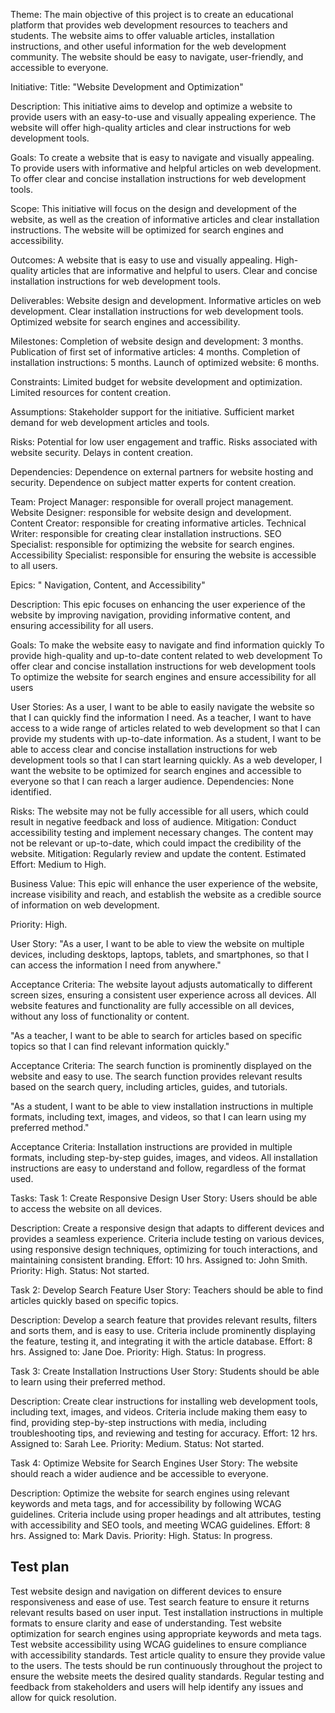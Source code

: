 Theme: The main objective of this project is to create an educational platform that provides web development resources to teachers and students. The website aims to offer valuable articles, installation instructions, and other useful information for the web development community. The website should be easy to navigate, user-friendly, and accessible to everyone.

Initiative:
Title: "Website Development and Optimization"

Description: This initiative aims to develop and optimize a website to provide users with an easy-to-use and visually appealing experience. The website will offer high-quality articles and clear instructions for web development tools.

Goals: To create a website that is easy to navigate and visually appealing.
       To provide users with informative and helpful articles on web development.
       To offer clear and concise installation instructions for web development tools.

Scope: This initiative will focus on the design and development of the website, as well as the creation of informative articles and clear installation                 instructions. The website will be optimized for search engines and accessibility.

Outcomes: A website that is easy to use and visually appealing.
          High-quality articles that are informative and helpful to users.
          Clear and concise installation instructions for web development tools.

Deliverables: Website design and development.
              Informative articles on web development.
              Clear installation instructions for web development tools.
              Optimized website for search engines and accessibility.


Milestones: Completion of website design and development: 3 months.
            Publication of first set of informative articles: 4 months.
            Completion of installation instructions: 5 months.
            Launch of optimized website: 6 months.


Constraints: Limited budget for website development and optimization.
             Limited resources for content creation.

Assumptions: Stakeholder support for the initiative.
             Sufficient market demand for web development articles and tools.

Risks: Potential for low user engagement and traffic.
       Risks associated with website security.
       Delays in content creation.

Dependencies: Dependence on external partners for website hosting and security.
              Dependence on subject matter experts for content creation.

Team: Project Manager: responsible for overall project management.
      Website Designer: responsible for website design and development.
      Content Creator: responsible for creating informative articles.
      Technical Writer: responsible for creating clear installation instructions.
      SEO Specialist: responsible for optimizing the website for search engines.
      Accessibility Specialist: responsible for ensuring the website is accessible to all users.
      
 Epics: 
 " Navigation, Content, and Accessibility"

Description: This epic focuses on enhancing the user experience of the website by improving navigation, providing informative content, and ensuring accessibility for all users.

Goals: To make the website easy to navigate and find information quickly To provide high-quality and up-to-date content related to web development To offer clear and concise installation instructions for web development tools To optimize the website for search engines and ensure accessibility for all users

User Stories: As a user, I want to be able to easily navigate the website so that I can quickly find the information I need. As a teacher, I want to have access to a wide range of articles related to web development so that I can provide my students with up-to-date information. As a student, I want to be able to access clear and concise installation instructions for web development tools so that I can start learning quickly. As a web developer, I want the website to be optimized for search engines and accessible to everyone so that I can reach a larger audience. Dependencies: None identified.

Risks: The website may not be fully accessible for all users, which could result in negative feedback and loss of audience. Mitigation: Conduct accessibility testing and implement necessary changes. The content may not be relevant or up-to-date, which could impact the credibility of the website. Mitigation: Regularly review and update the content. Estimated Effort: Medium to High.

Business Value: This epic will enhance the user experience of the website, increase visibility and reach, and establish the website as a credible source of information on web development.

Priority: High.

User Story:
"As a user, I want to be able to view the website on multiple devices, including desktops, laptops, tablets, and smartphones, so that I can access the information I need from anywhere."

Acceptance Criteria:
The website layout adjusts automatically to different screen sizes, ensuring a consistent user experience across all devices.
All website features and functionality are fully accessible on all devices, without any loss of functionality or content.

"As a teacher, I want to be able to search for articles based on specific topics so that I can find relevant information quickly."

Acceptance Criteria:
The search function is prominently displayed on the website and easy to use.
The search function provides relevant results based on the search query, including articles, guides, and tutorials.

"As a student, I want to be able to view installation instructions in multiple formats, including text, images, and videos, so that I can learn using my preferred method."

Acceptance Criteria:
Installation instructions are provided in multiple formats, including step-by-step guides, images, and videos.
All installation instructions are easy to understand and follow, regardless of the format used.

Tasks:
Task 1: Create Responsive Design
User Story: Users should be able to access the website on all devices.

Description: Create a responsive design that adapts to different devices and provides a seamless experience. Criteria include testing on various devices, using responsive design techniques, optimizing for touch interactions, and maintaining consistent branding. 
Effort: 10 hrs. 
Assigned to: John Smith. 
Priority: High. 
Status: Not started.

Task 2: Develop Search Feature
User Story: Teachers should be able to find articles quickly based on specific topics.

Description: Develop a search feature that provides relevant results, filters and sorts them, and is easy to use. Criteria include prominently displaying the feature, testing it, and integrating it with the article database. 
Effort: 8 hrs. 
Assigned to: Jane Doe. 
Priority: High. 
Status: In progress.

Task 3: Create Installation Instructions
User Story: Students should be able to learn using their preferred method.

Description: Create clear instructions for installing web development tools, including text, images, and videos. Criteria include making them easy to find, providing step-by-step instructions with media, including troubleshooting tips, and reviewing and testing for accuracy. 
Effort: 12 hrs. 
Assigned to: Sarah Lee. 
Priority: Medium. 
Status: Not started.

Task 4: Optimize Website for Search Engines
User Story: The website should reach a wider audience and be accessible to everyone.

Description: Optimize the website for search engines using relevant keywords and meta tags, and for accessibility by following WCAG guidelines. Criteria include using proper headings and alt attributes, testing with accessibility and SEO tools, and meeting WCAG guidelines. 
Effort: 8 hrs. 
Assigned to: Mark Davis. 
Priority: High. 
Status: In progress.

## Test plan
Test website design and navigation on different devices to ensure responsiveness and ease of use.
Test search feature to ensure it returns relevant results based on user input.
Test installation instructions in multiple formats to ensure clarity and ease of understanding.
Test website optimization for search engines using appropriate keywords and meta tags.
Test website accessibility using WCAG guidelines to ensure compliance with accessibility standards.
Test article quality to ensure they provide value to the users.
The tests should be run continuously throughout the project to ensure the website meets the desired quality standards. Regular testing and feedback from stakeholders and users will help identify any issues and allow for quick resolution.
